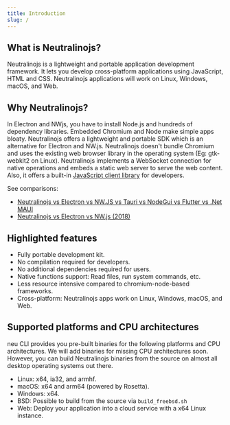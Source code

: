 ```yaml
---
title: Introduction
slug: /
---
```


## What is Neutralinojs?

Neutralinojs is a lightweight and portable application development framework. 
It lets you develop cross-platform applications using JavaScript, HTML and CSS. Neutralinojs applications 
will work on Linux, Windows, macOS, and Web.

## Why Neutralinojs?

In Electron and NWjs, you have to install Node.js and hundreds of dependency libraries. Embedded Chromium and Node 
make simple apps bloaty. Neutralinojs offers a lightweight and portable SDK which is an alternative for Electron and 
NW.js. Neutralinojs doesn't bundle Chromium and uses the existing web browser library in the operating 
system (Eg: gtk-webkit2 on Linux). Neutralinojs implements a WebSocket connection for native operations and embeds a 
static web server to serve the web content. Also, it offers a built-in 
[JavaScript client library](https://github.com/neutralinojs/neutralino.js) for developers.

See comparisons: 
- [Neutralinojs vs Electron vs NW.JS vs Tauri vs NodeGui vs Flutter vs .Net MAUI](https://github.com/Elanis/web-to-desktop-framework-comparison)
- [Neutralinojs vs Electron vs NW.js (2018)](https://github.com/neutralinojs/evaluation)

## Highlighted features

- Fully portable development kit.
- No compilation required for developers.
- No additional dependencies required for users.
- Native functions support: Read files, run system commands, etc.
- Less resource intensive compared to chromium-node-based frameworks.
- Cross-platform: Neutralinojs apps work on Linux, Windows, macOS, and Web.

## Supported platforms and CPU architectures

neu CLI provides you pre-built binaries for the following platforms and CPU architectures. We will
add binaries for missing CPU architectures soon. However, you can build Neutralinojs binaries from the source
on almost all desktop operating systems out there.

- Linux: x64, ia32, and armhf.
- macOS: x64 and arm64 (powered by Rosetta).
- Windows: x64.
- BSD: Possible to build from the source via `build_freebsd.sh`
- Web: Deploy your application into a cloud service with a x64 Linux instance.


